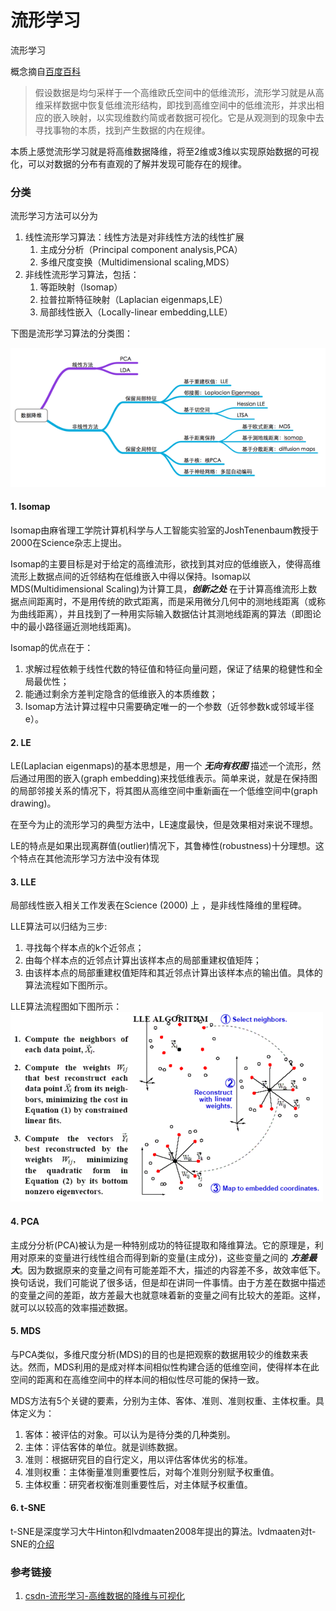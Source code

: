 # 流形学习

流形学习

概念摘自[百度百科](https://baike.baidu.com/item/%E6%B5%81%E5%BD%A2%E5%AD%A6%E4%B9%A0?fr=aladdin)
> 假设数据是均匀采样于一个高维欧氏空间中的低维流形，流形学习就是从高维采样数据中恢复低维流形结构，即找到高维空间中的低维流形，并求出相应的嵌入映射，以实现维数约简或者数据可视化。它是从观测到的现象中去寻找事物的本质，找到产生数据的内在规律。

本质上感觉流形学习就是将高维数据降维，将至2维或3维以实现原始数据的可视化，可以对数据的分布有直观的了解并发现可能存在的规律。

### 分类

流形学习方法可以分为
1. 线性流形学习算法：线性方法是对非线性方法的线性扩展
    1. 主成分分析（Principal component analysis,PCA）
    2. 多维尺度变换（Multidimensional scaling,MDS）
2. 非线性流形学习算法，包括：
    1. 等距映射（lsomap）
    2. 拉普拉斯特征映射（Laplacian eigenmaps,LE）
    3. 局部线性嵌入（Locally-linear embedding,LLE）
    
下图是流形学习算法的分类图：

![流形算法一般分类图](https://github.com/lidanxu/Common-code/blob/master/images/Manifold%20Learning.png)
    
#### 1. lsomap
Isomap由麻省理工学院计算机科学与人工智能实验室的JoshTenenbaum教授于2000在Science杂志上提出。

Isomap的主要目标是对于给定的高维流形，欲找到其对应的低维嵌入，使得高维流形上数据点间的近邻结构在低维嵌入中得以保持。Isomap以MDS(Multidimensional Scaling)为计算工具，**_创新之处_** 在于计算高维流形上数据点间距离时，不是用传统的欧式距离，而是采用微分几何中的测地线距离（或称为曲线距离），并且找到了一种用实际输入数据估计其测地线距离的算法（即图论中的最小路径逼近测地线距离)。

Isomap的优点在于：
1. 求解过程依赖于线性代数的特征值和特征向量问题，保证了结果的稳健性和全局最优性；
2. 能通过剩余方差判定隐含的低维嵌入的本质维数；
3. Isomap方法计算过程中只需要确定唯一的一个参数（近邻参数k或邻域半径e）。


#### 2. LE

LE(Laplacian eigenmaps)的基本思想是，用一个 **_无向有权图_** 描述一个流形，然后通过用图的嵌入(graph embedding)来找低维表示。简单来说，就是在保持图的局部邻接关系的情况下，将其图从高维空间中重新画在一个低维空间中(graph drawing)。

在至今为止的流形学习的典型方法中，LE速度最快，但是效果相对来说不理想。

LE的特点是如果出现离群值(outlier)情况下，其鲁棒性(robustness)十分理想。这个特点在其他流形学习方法中没有体现

#### 3. LLE

局部线性嵌入相关工作发表在Science (2000) 上 ，是非线性降维的里程碑。

LLE算法可以归结为三步:
1. 寻找每个样本点的k个近邻点；
2. 由每个样本点的近邻点计算出该样本点的局部重建权值矩阵；
3. 由该样本点的局部重建权值矩阵和其近邻点计算出该样本点的输出值。具体的算法流程如下图所示。

LLE算法流程图如下图所示：
![LLE算法流程图](https://github.com/lidanxu/Common-code/blob/master/images/LLE.jpg)

#### 4. PCA

主成分分析(PCA)被认为是一种特别成功的特征提取和降维算法。它的原理是，利用对原来的变量进行线性组合而得到新的变量(主成分)，这些变量之间的 **_方差最大_**。因为数据原来的变量之间有可能差距不大，描述的内容差不多，故效率低下。换句话说，我们可能说了很多话，但是却在讲同一件事情。由于方差在数据中描述的变量之间的差距，故方差最大也就意味着新的变量之间有比较大的差距。这样，就可以以较高的效率描述数据。

#### 5. MDS

与PCA类似，多维尺度分析(MDS)的目的也是把观察的数据用较少的维数来表达。然而，MDS利用的是成对样本间相似性构建合适的低维空间，使得样本在此空间的距离和在高维空间中的样本间的相似性尽可能的保持一致。

MDS方法有5个关键的要素，分别为主体、客体、准则、准则权重、主体权重。具体定义为：
1. 客体：被评估的对象。可以认为是待分类的几种类别。
2. 主体：评估客体的单位。就是训练数据。
3. 准则：根据研究目的自行定义，用以评估客体优劣的标准。
4. 准则权重：主体衡量准则重要性后，对每个准则分别赋予权重值。
5. 主体权重：研究者权衡准则重要性后，对主体赋予权重值。

#### 6. t-SNE

t-SNE是深度学习大牛Hinton和lvdmaaten2008年提出的算法。lvdmaaten对t-SNE的[介绍](http://lvdmaaten.github.io/tsne/)

### 参考链接
1. [csdn-流形学习-高维数据的降维与可视化](http://blog.csdn.net/u012162613/article/details/45920827)

